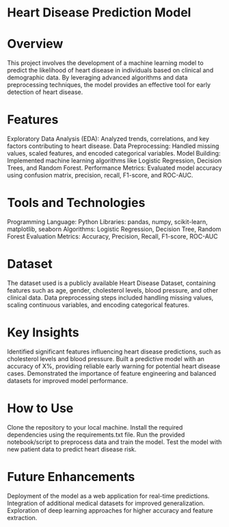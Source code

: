 # Heart Disease Prediction Model
# Overview
This project involves the development of a machine learning model to predict the likelihood of heart disease in individuals based on clinical and demographic data. By leveraging advanced algorithms and data preprocessing techniques, the model provides an effective tool for early detection of heart disease.

# Features
Exploratory Data Analysis (EDA): Analyzed trends, correlations, and key factors contributing to heart disease.
Data Preprocessing: Handled missing values, scaled features, and encoded categorical variables.
Model Building: Implemented machine learning algorithms like Logistic Regression, Decision Trees, and Random Forest.
Performance Metrics: Evaluated model accuracy using confusion matrix, precision, recall, F1-score, and ROC-AUC.
# Tools and Technologies
Programming Language: Python
Libraries: pandas, numpy, scikit-learn, matplotlib, seaborn
Algorithms: Logistic Regression, Decision Tree, Random Forest
Evaluation Metrics: Accuracy, Precision, Recall, F1-score, ROC-AUC
# Dataset
The dataset used is a publicly available Heart Disease Dataset, containing features such as age, gender, cholesterol levels, blood pressure, and other clinical data.
Data preprocessing steps included handling missing values, scaling continuous variables, and encoding categorical features.
# Key Insights
Identified significant features influencing heart disease predictions, such as cholesterol levels and blood pressure.
Built a predictive model with an accuracy of X%, providing reliable early warning for potential heart disease cases.
Demonstrated the importance of feature engineering and balanced datasets for improved model performance.
# How to Use
Clone the repository to your local machine.
Install the required dependencies using the requirements.txt file.
Run the provided notebook/script to preprocess data and train the model.
Test the model with new patient data to predict heart disease risk.
# Future Enhancements
Deployment of the model as a web application for real-time predictions.
Integration of additional medical datasets for improved generalization.
Exploration of deep learning approaches for higher accuracy and feature extraction.
